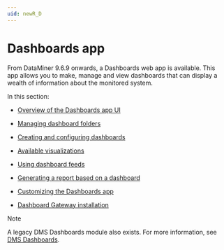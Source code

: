 ```yaml
---
uid: newR_D
---
```


# Dashboards app

From DataMiner 9.6.9 onwards, a Dashboards web app is available. This app allows you to make, manage and view dashboards that can display a wealth of information about the monitored system.

In this section:

- [Overview of the Dashboards app UI](xref:Overview_of_the_Dashboards_app_UI)

- [Managing dashboard folders](xref:Managing_dashboard_folders)

- [Creating and configuring dashboards](xref:Creating_and_configuring_dashboards)

- [Available visualizations](xref:Available_visualizations)

- [Using dashboard feeds](xref:Using_dashboard_feeds)

- [Generating a report based on a dashboard](xref:Generating_a_report_based_on_a_dashboard)

- [Customizing the Dashboards app](xref:Customizing_the_Dashboards_app)

- [Dashboard Gateway installation](xref:Dashboard_Gateway_installation)

> [!NOTE]
> A legacy DMS Dashboards module also exists. For more information, see [DMS Dashboards](xref:dashboards).
>
